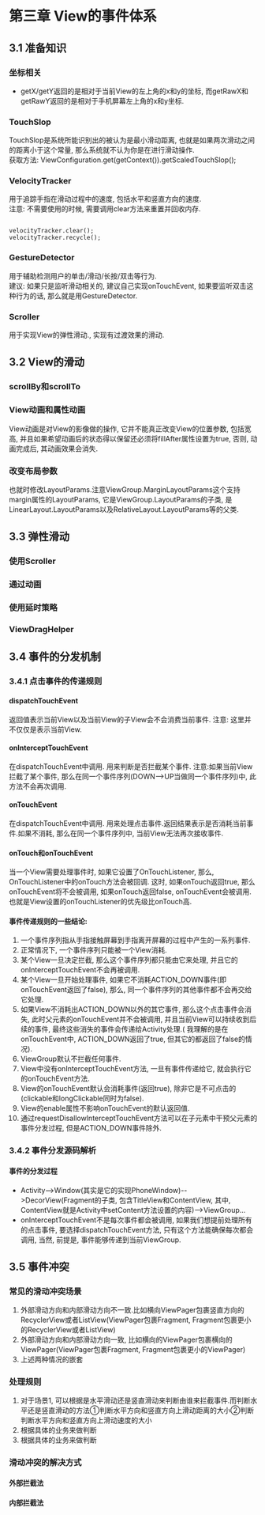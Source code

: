 # 第三章 View的事件体系

## 3.1 准备知识

### 坐标相关  
* getX/getY返回的是相对于当前View的左上角的x和y的坐标, 而getRawX和getRawY返回的是相对于手机屏幕左上角的x和y坐标.

### TouchSlop
TouchSlop是系统所能识别出的被认为是最小滑动距离, 也就是如果两次滑动之间的距离小于这个常量, 那么系统就不认为你是在进行滑动操作.  
获取方法: ViewConfiguration.get(getContext()).getScaledTouchSlop();

### VelocityTracker
用于追踪手指在滑动过程中的速度, 包括水平和竖直方向的速度.  
注意: 不需要使用的时候, 需要调用clear方法来重置并回收内存.  

```

velocityTracker.clear();  
velocityTracker.recycle();

```
### GestureDetector
用于辅助检测用户的单击/滑动/长按/双击等行为.  
建议: 如果只是监听滑动相关的, 建议自己实现onTouchEvent, 如果要监听双击这种行为的话, 那么就是用GestureDetector.  

### Scroller
用于实现View的弹性滑动., 实现有过渡效果的滑动.


## 3.2 View的滑动  

### scrollBy和scrollTo  

### View动画和属性动画  
View动画是对View的影像做的操作, 它并不能真正改变View的位置参数, 包括宽高, 并且如果希望动画后的状态得以保留还必须将fillAfter属性设置为true, 否则, 动画完成后, 其动画效果会消失.  

### 改变布局参数  
也就时修改LayoutParams.注意ViewGroup.MarginLayoutParams这个支持margin属性的LayoutParams, 它是ViewGroup.LayoutParams的子类, 是LinearLayout.LayoutParams以及RelativeLayout.LayoutParams等的父类.  

## 3.3 弹性滑动  

###  使用Scroller

###  通过动画

###  使用延时策略

### ViewDragHelper

## 3.4 事件的分发机制
### 3.4.1  点击事件的传递规则
#### dispatchTouchEvent  
返回值表示当前View以及当前View的子View会不会消费当前事件. 注意: 这里并不仅仅是表示当前View.  

#### onInterceptTouchEvent  
在dispatchTouchEvent中调用. 用来判断是否拦截某个事件. 注意:如果当前View拦截了某个事件, 那么在同一个事件序列(DOWN-->UP当做同一个事件序列)中, 此方法不会再次调用.  

#### onTouchEvent
在dispatchTouchEvent中调用. 用来处理点击事件.返回结果表示是否消耗当前事件.如果不消耗, 那么在同一个事件序列中, 当前View无法再次接收事件.

#### onTouch和onTouchEvent
当一个View需要处理事件时, 如果它设置了OnTouchListener, 那么, OnTouchListener中的onTouch方法会被回调. 这时, 如果onTouch返回true, 那么onTouchEvent将不会被调用, 如果onTouch返回false, onTouchEvent会被调用.也就是View设置的onTouchListener的优先级比onTouch高.  

#### 事件传递规则的一些结论:  
1. 一个事件序列指从手指接触屏幕到手指离开屏幕的过程中产生的一系列事件.  
2. 正常情况下, 一个事件序列只能被一个View消耗.  
3. 某个View一旦决定拦截, 那么这个事件序列都只能由它来处理, 并且它的onInterceptTouchEvent不会再被调用.
4. 某个View一旦开始处理事件, 如果它不消耗ACTION_DOWN事件(即onTouchEvent返回了false), 那么, 同一个事件序列的其他事件都不会再交给它处理.  
5. 如果View不消耗出ACTION_DOWN以外的其它事件, 那么这个点击事件会消失, 此时父元素的onTouchEvent并不会被调用, 并且当前View可以持续收到后续的事件, 最终这些消失的事件会传递给Activity处理.( 我理解的是在onTouchEvent中, ACTION_DOWN返回了true, 但其它的都返回了false的情况).  
6. ViewGroup默认不拦截任何事件.
7. View中没有onInterceptTouchEvent方法, 一旦有事件传递给它, 就会执行它的onTouchEvent方法.  
8. View的onTouchEvent默认会消耗事件(返回true), 除非它是不可点击的(clickable和longClickable同时为false).  
9. View的enable属性不影响onTouchEvent的默认返回值.  
10. 通过requestDisallowInterceptTouchEvent方法可以在子元素中干预父元素的事件分发过程, 但是ACTION_DOWN事件除外.

### 3.4.2 事件分发源码解析

#### 事件的分发过程
* Activity-->Window(其实是它的实现PhoneWindow)-->DecorView(Fragment的子类, 包含TitleView和ContentView, 其中, ContentView就是Activity中setContent方法设置的内容)-->ViewGroup...  
* onInterceptTouchEvent不是每次事件都会被调用, 如果我们想提前处理所有的点击事件, 要选择dispatchTouchEvent方法, 只有这个方法能确保每次都会调用, 当然, 前提是, 事件能够传递到当前ViewGroup.  

## 3.5 事件冲突

### 常见的滑动冲突场景
1. 外部滑动方向和内部滑动方向不一致.比如横向ViewPager包裹竖直方向的RecyclerView或者ListView(ViewPager包裹Fragment, Fragment包裹更小的RecyclerView或者ListView)
2. 外部滑动方向和内部滑动方向一致, 比如横向的ViewPager包裹横向的ViewPager(ViewPager包裹Fragment, Fragment包裹更小的ViewPager)
3. 上述两种情况的嵌套

### 处理规则
1. 对于场景1, 可以根据是水平滑动还是竖直滑动来判断由谁来拦截事件.而判断水平还是竖直滑动的方法①判断水平方向和竖直方向上滑动距离的大小②判断判断水平方向和竖直方向上滑动速度的大小
2. 根据具体的业务来做判断
3. 根据具体的业务来做判断

### 滑动冲突的解决方式

#### 外部拦截法

#### 内部拦截法

